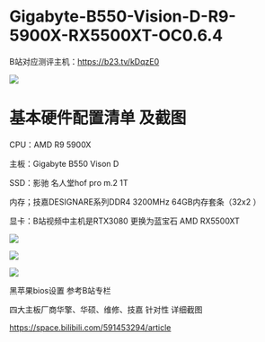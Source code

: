 #  Gigabyte-B550-Vision-D-R9-5900X-RX5500XT-OC0.6.4

B站对应测评主机：https://b23.tv/kDqzE0

![](https://github.com/Xmingbai/Gigabyte-B550-Vision-D-R9-5900X-RX5500XT-OC0.6.4/blob/main/%E5%B0%81%E9%9D%A2.jpg)


#  基本硬件配置清单 及截图

CPU：AMD R9 5900X

主板：Gigabyte B550 Vison D

SSD：影驰 名人堂hof pro m.2 1T

内存；技嘉DESIGNARE系列DDR4 3200MHz 64GB内存套条（32x2 ）

显卡：B站视频中主机是RTX3080 更换为蓝宝石 AMD RX5500XT


![](https://github.com/Xmingbai/Gigabyte-B550-Vision-D-R9-5900X-RX5500XT-OC0.6.4/blob/main/geekbench.png)

![](https://github.com/Xmingbai/Gigabyte-B550-Vision-D-R9-5900X-RX5500XT-OC0.6.4/blob/main/CPU.png)

![](https://github.com/Xmingbai/Gigabyte-B550-Vision-D-R9-5900X-RX5500XT-OC0.6.4/blob/main/R20.png)


黑苹果bios设置 参考B站专栏

四大主板厂商华擎、华硕、维修、技嘉 针对性 详细截图 

https://space.bilibili.com/591453294/article
